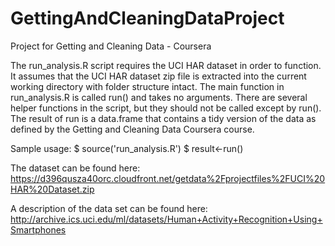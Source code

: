 # GettingAndCleaningDataProject
Project for Getting and Cleaning Data - Coursera

The run_analysis.R script requires the UCI HAR dataset in order to function. It assumes that the UCI HAR dataset zip file is extracted into the current working directory with folder structure intact. The main function in run_analysis.R is called run() and takes no arguments. There are several helper functions in the script,
but they should not be called except by run(). The result of run is a data.frame that contains a tidy version of the data as defined by the Getting and Cleaning Data Coursera course.

Sample usage:
$ source('run_analysis.R')
$ result<-run()

The dataset can be found here:
https://d396qusza40orc.cloudfront.net/getdata%2Fprojectfiles%2FUCI%20HAR%20Dataset.zip

A description of the data set can be found here:
http://archive.ics.uci.edu/ml/datasets/Human+Activity+Recognition+Using+Smartphones
